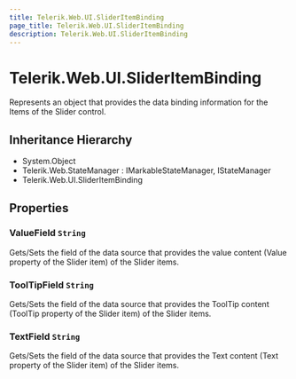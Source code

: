 ```yaml
---
title: Telerik.Web.UI.SliderItemBinding
page_title: Telerik.Web.UI.SliderItemBinding
description: Telerik.Web.UI.SliderItemBinding
---
```


# Telerik.Web.UI.SliderItemBinding

Represents an object that provides the data binding information for the Items of the Slider control.

## Inheritance Hierarchy

* System.Object
* Telerik.Web.StateManager : IMarkableStateManager, IStateManager
* Telerik.Web.UI.SliderItemBinding

## Properties

###  ValueField `String`

Gets/Sets the field of the data source that provides the value content (Value property of the Slider item) of the Slider items.

###  ToolTipField `String`

Gets/Sets the field of the data source that provides the ToolTip content (ToolTip property of the Slider item) of the Slider items.

###  TextField `String`

Gets/Sets the field of the data source that provides the Text content (Text property of the Slider item) of the Slider items.

